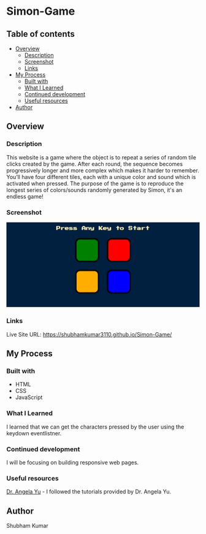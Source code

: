 # Simon-Game

## Table of contents

- [Overview](#overview)
  - [Description](#description)
  - [Screenshot](#screenshot)
  - [Links](#links)
- [My Process](#my-process)
  - [Built with](#built-with)
  - [What I Learned](#what-i-learned)
  - [Continued development](#continued-development)
  - [Useful resources](#useful-resources)
- [Author](#author)

## Overview

### Description

This website is a game where the object is to repeat a series of random tile clicks created by the
game. After each round, the sequence becomes progressively longer and more complex which
makes it harder to remember. You’ll have four different tiles, each with a unique color and sound
which is activated when pressed. The purpose of the game is to reproduce the longest series of
colors/sounds randomly generated by Simon, it's an endless game!

### Screenshot

![](./screenshot1.png)

### Links

Live Site URL: https://shubhamkumar3110.github.io/Simon-Game/

## My Process

### Built with

- HTML
- CSS
- JavaScript

### What I Learned

I learned that we can get the characters pressed by the user using the keydown eventlistner.

### Continued development

I will be focusing on building responsive web pages.

### Useful resources

[Dr. Angela Yu](https://www.udemy.com/user/4b4368a3-b5c8-4529-aa65-2056ec31f37e/) - I followed the tutorials provided by Dr. Angela Yu.

## Author
Shubham Kumar
